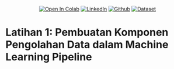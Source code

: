 <div align="center">

<a href="https://colab.research.google.com/github/randiijulian/Machine-Learning-Operations-Dicoding/blob/main/Latihan%201/Latihan%201.ipynb"><img src="https://colab.research.google.com/assets/colab-badge.svg" alt="Open In Colab"></a>
<a href="https://www.linkedin.com/in/randijulian"><img src="https://img.shields.io/badge/LinkedIn-Profile-blue?logo=linkedin" alt="LinkedIn"></a>
<a href="https://github.com/randiijulian"><img src="https://img.shields.io/badge/GitHub-Profile-lightgrey?logo=github" alt="Github"></a>
<a href="https://www.kaggle.com/datasets/rmisra/news-headlines-dataset-for-sarcasm-detection"><img src="https://img.shields.io/badge/Dataset-Download-green" alt="Dataset"></a>

</div>

# Latihan 1: Pembuatan Komponen Pengolahan Data dalam Machine Learning Pipeline